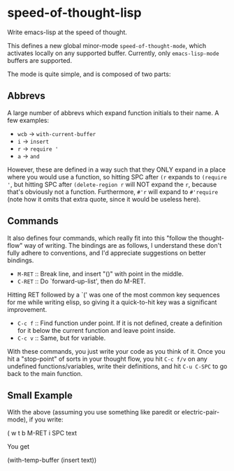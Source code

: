# speed-of-thought-lisp
Write emacs-lisp at the speed of thought.

This defines a new global minor-mode `speed-of-thought-mode`, which
activates locally on any supported buffer. Currently, only
`emacs-lisp-mode` buffers are supported.

The mode is quite simple, and is composed of two parts:

## Abbrevs

A large number of abbrevs which expand function
initials to their name.  A few examples:

- `wcb` -> `with-current-buffer`
- `i` -> `insert`
- `r` -> `require '`
- `a` -> `and`

However, these are defined in a way such that they ONLY expand in a
place where you would use a function, so hitting SPC after `(r`
expands to `(require '`, but hitting SPC after `(delete-region r` will
NOT expand the `r`, because that's obviously not a function.
Furthermore, `#'r` will expand to `#'require` (note how it omits that
extra quote, since it would be useless here).

## Commands

It also defines four commands, which really fit into this "follow the
thought-flow" way of writing.  The bindings are as follows, I
understand these don't fully adhere to conventions, and I'd
appreciate suggestions on better bindings.

- `M-RET` :: Break line, and insert "()" with point in the middle.
- `C-RET` :: Do `forward-up-list', then do M-RET.

Hitting RET followed by a `(' was one of the most common key sequences
for me while writing elisp, so giving it a quick-to-hit key was a
significant improvement.

- `C-c f` :: Find function under point.  If it is not defined, create a
definition for it below the current function and leave point inside.
- `C-c v` :: Same, but for variable.

With these commands, you just write your code as you think of it.  Once
you hit a "stop-point" of sorts in your thought flow, you hit `C-c f/v`
on any undefined functions/variables, write their definitions, and hit
`C-u C-SPC` to go back to the main function.

## Small Example

With the above (assuming you use something like paredit or
electric-pair-mode), if you write:

   ( w t b M-RET i SPC text

You get

   (with-temp-buffer (insert text))
